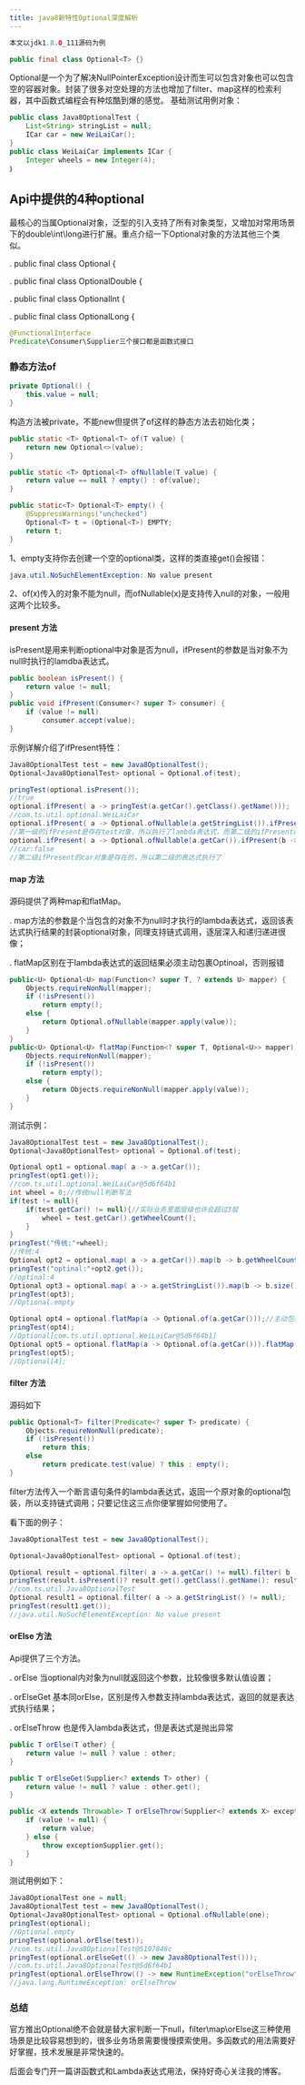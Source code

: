 ```yaml
---
title: java8新特性Optional深度解析
---
```

```java
本文以jdk1.8.0_111源码为例
```
```java
public final class Optional<T> {}
```
Optional是一个为了解决NullPointerException设计而生可以包含对象也可以包含空的容器对象。封装了很多对空处理的方法也增加了filter、map这样的检索利器，其中函数式编程会有种炫酷到爆的感觉。
基础测试用例对象：
```java
public class Java8OptionalTest {
    List<String> stringList = null;
    ICar car = new WeiLaiCar();
}
public class WeiLaiCar implements ICar {
    Integer wheels = new Integer(4);
｝
```
## Api中提供的4种optional
最核心的当属Optional对象，泛型的引入支持了所有对象类型，又增加对常用场景下的double\int\long进行扩展。重点介绍一下Optional对象的方法其他三个类似。

. public final class Optional<T> {

. public final class OptionalDouble {

. public final class OptionalInt {

. public final class OptionalLong {

```java
@FunctionalInterface
Predicate\Consumer\Supplier三个接口都是函数式接口
```
### 静态方法of
```java
private Optional() {
	this.value = null;
}
```
构造方法被private，不能new但提供了of这样的静态方法去初始化类；
```java
public static <T> Optional<T> of(T value) {
    return new Optional<>(value);
}

public static <T> Optional<T> ofNullable(T value) {
    return value == null ? empty() : of(value);
}

public static<T> Optional<T> empty() {
    @SuppressWarnings("unchecked")
    Optional<T> t = (Optional<T>) EMPTY;
    return t;
}
```
1、empty支持你去创建一个空的optional类，这样的类直接get()会报错：
```java
java.util.NoSuchElementException: No value present
```
2、of(x)传入的对象不能为null，而ofNullable(x)是支持传入null的对象，一般用这两个比较多。

#### present 方法
isPresent是用来判断optional中对象是否为null，ifPresent的参数是当对象不为null时执行的lamdba表达式。

```java
public boolean isPresent() {
    return value != null;
}
public void ifPresent(Consumer<? super T> consumer) {
    if (value != null)
        consumer.accept(value);
}
```
示例详解介绍了ifPresent特性：
```java
Java8OptionalTest test = new Java8OptionalTest();
Optional<Java8OptionalTest> optional = Optional.of(test);

pringTest(optional.isPresent());
//true
optional.ifPresent( a -> pringTest(a.getCar().getClass().getName()));
//com.ts.util.optional.WeiLaiCar
optional.ifPresent( a -> Optional.ofNullable(a.getStringList()).ifPresent(b -> pringTest("StringList:" + (b == null))));
//第一级的ifPresent是存在test对象，所以执行了lambda表达式，而第二级的ifPresent的stringList是null，所以没有执行表达式
optional.ifPresent( a -> Optional.ofNullable(a.getCar()).ifPresent(b -> pringTest("car:" + (b == null))));
//car:false
//第二级ifPresent的car对象是存在的，所以第二级的表达式执行了
```
#### map 方法
源码提供了两种map和flatMap。

. map方法的参数是个当包含的对象不为null时才执行的lambda表达式，返回该表达式执行结果的封装optional对象，同理支持链式调用，逐层深入和递归递进很像；

. flatMap区别在于lambda表达式的返回结果必须主动包裹Optinoal，否则报错

```java
public<U> Optional<U> map(Function<? super T, ? extends U> mapper) {
    Objects.requireNonNull(mapper);
    if (!isPresent())
        return empty();
    else {
        return Optional.ofNullable(mapper.apply(value));
    }
}
public<U> Optional<U> flatMap(Function<? super T, Optional<U>> mapper) {
    Objects.requireNonNull(mapper);
    if (!isPresent())
        return empty();
    else {
        return Objects.requireNonNull(mapper.apply(value));
    }
}
```
测试示例：

```java
Java8OptionalTest test = new Java8OptionalTest();
Optional<Java8OptionalTest> optional = Optional.of(test);

Optional opt1 = optional.map( a -> a.getCar());
pringTest(opt1.get());
//com.ts.util.optional.WeiLaiCar@5d6f64b1
int wheel = 0;//传统null判断写法
if(test != null){
    if(test.getCar() != null){//实际业务里面层级也许会超过3层
        wheel = test.getCar().getWheelCount();
    }
}
pringTest("传统:"+wheel);
//传统:4
Optional opt2 = optional.map( a -> a.getCar()).map(b -> b.getWheelCount());//Optional支持下的写法
pringTest("optinal:"+opt2.get());
//optinal:4
Optional opt3 = optional.map( a -> a.getStringList()).map(b -> b.size());
pringTest(opt3);
//Optional.empty

Optional opt4 = optional.flatMap(a -> Optional.of(a.getCar()));//主动包裹Optional对象
pringTest(opt4);
//Optional[com.ts.util.optional.WeiLaiCar@5d6f64b1]
Optional opt5 = optional.flatMap(a -> Optional.of(a.getCar())).flatMap(b -> Optional.ofNullable(b.getWheelCount()));
pringTest(opt5);
//Optional[4];
```
#### filter 方法

源码如下

```java
public Optional<T> filter(Predicate<? super T> predicate) {
    Objects.requireNonNull(predicate);
    if (!isPresent())
        return this;
    else
        return predicate.test(value) ? this : empty();
}
```
filter方法传入一个断言语句条件的lambda表达式，返回一个原对象的optional包装，所以支持链式调用；只要记住这三点你便掌握如何使用了。

看下面的例子：
```java
Java8OptionalTest test = new Java8OptionalTest();

Optional<Java8OptionalTest> optional = Optional.of(test);

Optional result = optional.filter( a -> a.getCar() != null).filter( b -> b.getClass().getName() != null);
pringTest(result.isPresent()? result.get().getClass().getName(): result.isPresent());
//com.ts.util.Java8OptionalTest
Optional result1 = optional.filter( a -> a.getStringList() != null);
pringTest(result1.get());
//java.util.NoSuchElementException: No value present
```
#### orElse 方法

Api提供了三个方法。

. orElse 当optional内对象为null就返回这个参数，比较像很多默认值设置；

. orElseGet 基本同orElse，区别是传入参数支持lambda表达式，返回的就是表达式执行结果；

. orElseThrow 也是传入lambda表达式，但是表达式是抛出异常

```java
public T orElse(T other) {
    return value != null ? value : other;
}

public T orElseGet(Supplier<? extends T> other) {
    return value != null ? value : other.get();
}

public <X extends Throwable> T orElseThrow(Supplier<? extends X> exceptionSupplier) throws X {
    if (value != null) {
        return value;
    } else {
        throw exceptionSupplier.get();
    }
}
```
测试用例如下：

```java
Java8OptionalTest one = null;
Java8OptionalTest test = new Java8OptionalTest();
Optional<Java8OptionalTest> optional = Optional.ofNullable(one);
pringTest(optional);
//Optional.empty
pringTest(optional.orElse(test));
//com.ts.util.Java8OptionalTest@5197848c
pringTest(optional.orElseGet(() -> new Java8OptionalTest()));
//com.ts.util.Java8OptionalTest@5d6f64b1
pringTest(optional.orElseThrow(() -> new RuntimeException("orElseThrow")));
//java.lang.RuntimeException: orElseThrow
```
### 总结
   官方推出Optional绝不会就是替大家判断一下null，filter\map\orElse这三种使用场景是比较容易想到的，很多业务场景需要慢慢摸索使用。多函数式的用法需要好好掌握，技术发展是非常快速的。
   
   后面会专门开一篇讲函数式和Lambda表达式用法，保持好奇心关注我的博客。
